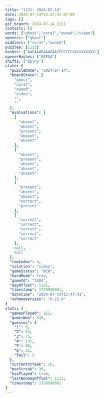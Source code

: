 ```yaml
---
title: "1121: 2024-07-14"
date: 2024-07-14T13:47:41-07:00
tags: []
git_branch: 2024-07-14_1121
contests: []
words: ["ghost","coral","owned","video"]
openers: ["ghost"]
middlers: ["coral","owned"]
puzzles: [1121]
hashes: ["AAPAAAPAAAPAACPCCCCCXXXXXXXXXX"]
openerHashes: ["AAPAA"]
shifts: ["bplny"]
state: {
  "puzzleDate": "2024-07-14",
  "boardState": [
    "ghost",
    "coral",
    "owned",
    "video",
    "",
    ""
  ],
  "evaluations": [
    [
      "absent",
      "absent",
      "present",
      "absent",
      "absent"
    ],
    [
      "absent",
      "present",
      "absent",
      "absent",
      "absent"
    ],
    [
      "present",
      "absent",
      "absent",
      "correct",
      "present"
    ],
    [
      "correct",
      "correct",
      "correct",
      "correct",
      "correct"
    ],
    null,
    null
  ],
  "rowIndex": 4,
  "solution": "video",
  "gameStatus": "WIN",
  "hardMode": true,
  "gameId": "1884",
  "dayOffset": 1121,
  "timestamp": 1720990061,
  "datetime": "2024-07-14T13:47:41",
  "schemaVersion": "0.22.0"
}
stats: {
  "gamesPlayed": 321,
  "gamesWon": 316,
  "guesses": {
    "1": 0,
    "2": 15,
    "3": 75,
    "4": 131,
    "5": 60,
    "6": 35,
    "fail": 5
  },
  "currentStreak": 16,
  "maxStreak": 36,
  "hasPlayed": true,
  "lastWonDayOffset": 1121,
  "timestamp": 1720990061
}
---
```

<!-- more -->
